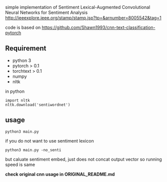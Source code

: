 
simple implementation of Sentiment Lexical-Augmented Convolutional Neural Networks for Sentiment Analysis
http://ieeexplore.ieee.org/stamp/stamp.jsp?tp=&arnumber=8005542&tag=1

code is based on https://github.com/Shawn1993/cnn-text-classification-pytorch

## Requirement
* python 3
* pytorch > 0.1
* torchtext > 0.1
* numpy
* nltk

in python
```
import nltk
nltk.download('sentiwordnet')
```


## usage
```
python3 main.py
```


if you do not want to use sentiment lexicon

```
python3 main.py -no_senti
```
but caluate sentiment embed, just does not concat output vector
so running speed is same

**check original cnn usage in ORIGINAL_README.md**


